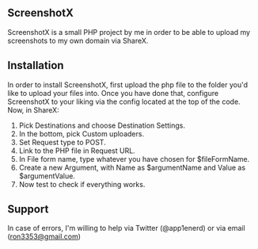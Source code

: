 ## ScreenshotX

ScreenshotX is a small PHP project by me in order to be able to upload my screenshots to my own domain via ShareX.

## Installation

In order to install ScreenshotX, first upload the php file to the folder you'd like to upload your files into.
Once you have done that, configure ScreenshotX to your liking via the config located at the top of the code.
Now, in ShareX:

1. Pick Destinations and choose Destination Settings.
2. In the bottom, pick Custom uploaders.
3. Set Request type to POST.
4. Link to the PHP file in Request URL.
5. In File form name, type whatever you have chosen for $fileFormName.
6. Create a new Argument, with Name as $argumentName and Value as $argumentValue.
7. Now test to check if everything works.

## Support
In case of errors, I'm willing to help via Twitter (@app1enerd) or via email (ron3353@gmail.com)
